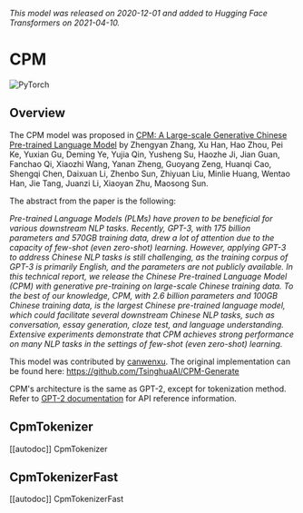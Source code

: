 <!--Copyright 2020 The HuggingFace Team. All rights reserved.

Licensed under the Apache License, Version 2.0 (the "License"); you may not use this file except in compliance with
the License. You may obtain a copy of the License at

http://www.apache.org/licenses/LICENSE-2.0

Unless required by applicable law or agreed to in writing, software distributed under the License is distributed on
an "AS IS" BASIS, WITHOUT WARRANTIES OR CONDITIONS OF ANY KIND, either express or implied. See the License for the
specific language governing permissions and limitations under the License.

⚠️ Note that this file is in Markdown but contain specific syntax for our doc-builder (similar to MDX) that may not be
rendered properly in your Markdown viewer.

-->
*This model was released on 2020-12-01 and added to Hugging Face Transformers on 2021-04-10.*

# CPM

<div class="flex flex-wrap space-x-1">
<img alt="PyTorch" src="https://img.shields.io/badge/PyTorch-DE3412?style=flat&logo=pytorch&logoColor=white">
</div>

## Overview

The CPM model was proposed in [CPM: A Large-scale Generative Chinese Pre-trained Language Model](https://huggingface.co/papers/2012.00413) by Zhengyan Zhang, Xu Han, Hao Zhou, Pei Ke, Yuxian Gu, Deming Ye, Yujia Qin,
Yusheng Su, Haozhe Ji, Jian Guan, Fanchao Qi, Xiaozhi Wang, Yanan Zheng, Guoyang Zeng, Huanqi Cao, Shengqi Chen,
Daixuan Li, Zhenbo Sun, Zhiyuan Liu, Minlie Huang, Wentao Han, Jie Tang, Juanzi Li, Xiaoyan Zhu, Maosong Sun.

The abstract from the paper is the following:

*Pre-trained Language Models (PLMs) have proven to be beneficial for various downstream NLP tasks. Recently, GPT-3,
with 175 billion parameters and 570GB training data, drew a lot of attention due to the capacity of few-shot (even
zero-shot) learning. However, applying GPT-3 to address Chinese NLP tasks is still challenging, as the training corpus
of GPT-3 is primarily English, and the parameters are not publicly available. In this technical report, we release the
Chinese Pre-trained Language Model (CPM) with generative pre-training on large-scale Chinese training data. To the best
of our knowledge, CPM, with 2.6 billion parameters and 100GB Chinese training data, is the largest Chinese pre-trained
language model, which could facilitate several downstream Chinese NLP tasks, such as conversation, essay generation,
cloze test, and language understanding. Extensive experiments demonstrate that CPM achieves strong performance on many
NLP tasks in the settings of few-shot (even zero-shot) learning.*

This model was contributed by [canwenxu](https://huggingface.co/canwenxu). The original implementation can be found
here: https://github.com/TsinghuaAI/CPM-Generate

<Tip>

CPM's architecture is the same as GPT-2, except for tokenization method. Refer to [GPT-2 documentation](gpt2) for
API reference information.

</Tip>

## CpmTokenizer

[[autodoc]] CpmTokenizer

## CpmTokenizerFast

[[autodoc]] CpmTokenizerFast
